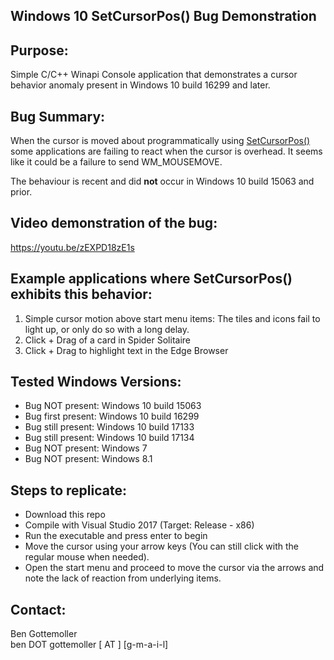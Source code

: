 ## Windows 10 SetCursorPos() Bug Demonstration 

## Purpose: 
Simple C/C++ Winapi Console application that demonstrates a cursor behavior anomaly present in Windows 10 build 16299 and later. 

## Bug Summary: 
When the cursor is moved about programmatically using [SetCursorPos()](https://msdn.microsoft.com/en-us/library/windows/desktop/ms648394%28v=vs.85%29.aspx) some applications are failing to react when the cursor is overhead. It seems like it could be a failure to send WM_MOUSEMOVE. 
  
The behaviour is recent and did **not** occur in Windows 10 build 15063 and prior.

## Video demonstration of the bug:
https://youtu.be/zEXPD18zE1s  

## Example applications where SetCursorPos() exhibits this behavior:
1. Simple cursor motion above start menu items: The tiles and icons fail to light up, or only do so with a long delay.
2. Click + Drag of a card in Spider Solitaire
3. Click + Drag to highlight text in the Edge Browser

## Tested Windows Versions: 
* Bug NOT present: Windows 10 build 15063
* Bug first present: Windows 10 build 16299
* Bug still present: Windows 10 build 17133
* Bug still present: Windows 10 build 17134
* Bug NOT present: Windows 7 
* Bug NOT present: Windows 8.1 
 
## Steps to replicate:
* Download this repo
* Compile with Visual Studio 2017 (Target: Release - x86)
* Run the executable and press enter to begin
* Move the cursor using your arrow keys (You can still click with the regular mouse when needed).
* Open the start menu and proceed to move the cursor via the arrows and note the lack of reaction from underlying items.
 
## Contact:  
Ben Gottemoller  
ben DOT gottemoller [  AT  ] [g-m-a-i-l]  

